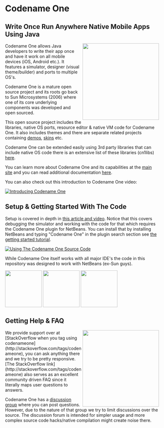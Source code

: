 # Codename One
## Write Once Run Anywhere Native Mobile Apps Using Java

<img align="right" src="http://codenameone.com/img/phones.png" height="250">

Codename One allows Java developers to write their app once and have it work on all mobile devices (iOS, Android etc.). 
It features a simulator, designer (visual theme/builder) and ports to multiple OS's.

Codename One is a mature open source project and its roots go back to Sun Microsystems (2006) where one of its core underlying components was developed and open sourced. 

This open source project includes the libraries, native OS ports, resource editor & native VM code for Codename One. It also includes themes and there are separate related projects containing [demos](https://github.com/codenameone/codenameone-demos/), [skins](https://github.com/codenameone/codenameone-skins) etc.

Codename One can be extended easily using 3rd party libraries that can include native OS code there is an extensive list of these libraries (cn1libs) [here](https://www.codenameone.com/cn1libs.html).

You can learn more about Codename One and its capabilities at the [main site](http://www.codenameone.com) and you can read 
additional documentation [here](https://www.codenameone.com/getting-started.html).

You can also check out this introduction to Codename One video:

[![Introducing Codename One](http://img.youtube.com/vi/r6VO3zaBJGY/0.jpg)](http://www.youtube.com/watch?v=r6VO3zaBJGY "Introducing Codename One")


## Setup & Getting Started With The Code

Setup is covered in depth in [this article and video](https://www.codenameone.com/blog/how-to-use-the-codename-one-sources.html). Notice that this covers debugging the simulator and working with the code for that which requires the Codename One plugin for NetBeans. You can install that by installing NetBeans and typing "Codename One" in the plugin search section see [the getting started tutorial](https://www.codenameone.com/getting-started.html).

[![Using The Codename One Source Code](http://img.youtube.com/vi/2nD75pODPWk/0.jpg)](http://www.youtube.com/watch?v=2nD75pODPWk "Using The Codename One Source Code")

While Codename One itself works with all major IDE's the code in this repository was designed to work with NetBeans (ex-Sun guys). 

<img src="http://codenameone.com/img/NetBeans-logo.png" width="120">

<img src="http://codenameone.com/img/intellij_idea-logo.png" width="120">

<img src="http://codenameone.com/img/eclipse-logo.png" width="120">

## Getting Help & FAQ

<img align="right" src="http://codenameone.com/img/blog/new_icon.png" height="250">
We provide support over at [StackOverflow when you tag using codenameone](http://stackoverflow.com/tags/codenameone), you can ask anything there and we try to be pretty responsive. [The StackOverflow link](http://stackoverflow.com/tags/codenameone) also serves as an excellent community driven FAQ since it literally maps user questions to answers.

Codename One has a [discussion group](https://www.codenameone.com/discussion-forum.html) where you can post questions. However, due to the nature of that group we try to limit discussions over the source. The discussion forum is intended for simpler usage and more complex source code hacks/native compilation might create noise there.
